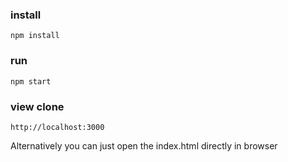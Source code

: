 ### install

    npm install

### run

    npm start

### view clone

    http://localhost:3000


Alternatively you can just open the index.html directly in browser
